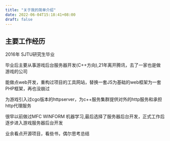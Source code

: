 ```yaml
---
title: "关于我的简单介绍"
date: 2022-06-04T15:18:41+08:00
draft: false
---
```

## 主要工作经历
2016年 SJTU研究生毕业 

毕业后主要从事游戏后台服务器开发(C++方向),21年离开腾讯，去了一家也是做游戏的公司

能做点web开发，重构过项目的工具网站，替换一套JS为基础的web框架为一套PHP框架，再也没崩过

为游戏引入过cgo版本的httpserver，为c++服务集群提供对外的http服务和承担http代理服务

很早以前做过MFC WINFORM 机器学习,最后选择了服务器后台开发，正式工作后逐步进入游戏服务器后台开发

业余看点开源项目，看些书，偶尔思考总结

